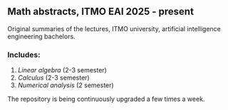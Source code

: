 ## Math abstracts, ITMO EAI 2025 - present

Original summaries of the lectures, ITMO university, artificial intelligence engineering bachelors.

### Includes:
1. $Linear$ $algebra$ (2-3 semester)
2. $Calculus$ (2-3 semester)
3. $Numerical$ $analysis$ (2 semester)

The repository is being continuously upgraded a few times a week. 
